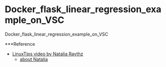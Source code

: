 # Docker_flask_linear_regression_example_on_VSC
Docker_flask_linear_regression_example_on_VSC

***Reference

+ [LinuxTips video by Natalia Raythz](https://youtu.be/J5E59YgbyYo)
  - [about Natalia](https://github.com/NatOps)
  
  
  
